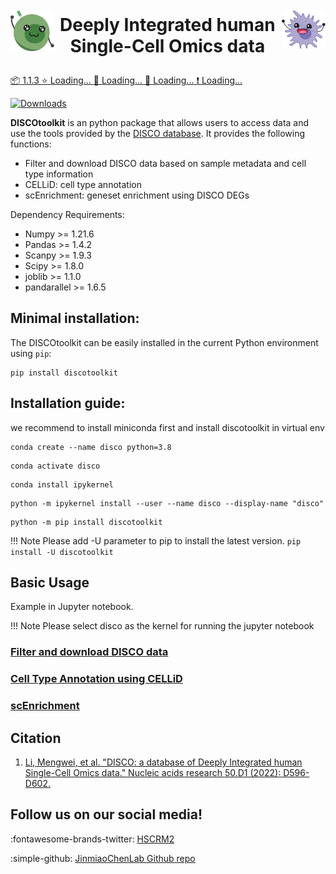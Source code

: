 <!--
 * @Descripttion: 
 * @version: 1.0.7
 * @Author: Mengwei Li
 * @Date: 2023-04-16 21:20:42
 * @LastEditors: Mengwei Li
 * @LastEditTime: 2023-04-16 21:22:03
-->

<img style="vertical-align: middle; width: 70px; display:inline; float: left; margin-right: 0.5em; margin-top: 2em;" src = "assets/images/t_cell.93a106b5.svg"></img>
<img style="vertical-align: middle; width: 70px; display:inline; float: right; margin-top: 2em; margin-left:0.6em" src = "assets/images/monocyte.846676d9.svg"></img>
<b><center><h1 style="vertical-align: middle; display:inline;" class="h1.md-title">  
Deeply Integrated human Single-Cell Omics data
</h1></center></b>

<script>
    // Fetch the stars count using GitHub API
    fetch('https://api.github.com/repos/JinmiaoChenLab/DISCOtoolkit_py')
    .then(response => response.json())
    .then(data => {
      const starsCount = data.stargazers_count;
      const starsCountElement = document.getElementById('stars-count');
      starsCountElement.textContent = starsCount;
    })
    .catch(error => {
      console.error('Error fetching stars count:', error);
    });

    // Fetch the forks count using GitHub API
    fetch('https://api.github.com/repos/JinmiaoChenLab/DISCOtoolkit_py')
    .then(response => response.json())
    .then(data => {
      const forksCount = data.forks_count;
      const forksCountElement = document.getElementById('forks-count');
      forksCountElement.textContent = forksCount;
    })
    .catch(error => {
      console.error('Error fetching forks count:', error);
    });
    
    // Fetch the watchers count using GitHub API
    fetch('https://api.github.com/repos/JinmiaoChenLab/DISCOtoolkit_py')
    .then(response => response.json())
    .then(data => {
      const watchersCount = data.subscribers_count;
      const watchersCountElement = document.getElementById('watchers-count');
      watchersCountElement.textContent = watchersCount;
    })
    .catch(error => {
      console.error('Error fetching watchers count:', error);
    });

    // Fetch the issues count using GitHub API
    fetch('https://api.github.com/repos/JinmiaoChenLab/DISCOtoolkit_py')
    .then(response => response.json())
    .then(data => {
      const issuesCount = data.open_issues_count;
      const issuesCountElement = document.getElementById('issues-count');
      issuesCountElement.textContent = issuesCount;
    })
    .catch(error => {
      console.error('Error fetching issues count:', error);
    });


</script>

<span class="badge-container">
<a href="https://github.com/JinmiaoChenLab/DISCOtoolkit_py" class="badge-link">
  <span class="badge-icon">📦</span>
  <span class="badge-count">1.1.3</span>
</a>
</span> <span class="badge-container">
  <a href="https://github.com/JinmiaoChenLab/DISCOtoolkit_py/stargazers" class="badge-link">
    <span class="badge-icon">⭐</span>
    <span class="badge-count" id="stars-count">Loading...</span>
  </a>
</span><span class="badge-container">
  <a href="https://github.com/JinmiaoChenLab/DISCOtoolkit_py/network" class="badge-link">
    <span class="badge-icon">🍴</span>
    <span class="badge-count" id="forks-count">Loading...</span>
  </a>
</span><span class="badge-container">
  <a href="https://github.com/JinmiaoChenLab/DISCOtoolkit_py/watchers" class="badge-link">
    <span class="badge-icon">👀</span>
    <span class="badge-count" id="watchers-count">Loading...</span>
  </a>
</span><span class="badge-container">
  <a href="https://github.com/JinmiaoChenLab/DISCOtoolkit_py/issues" class="badge-link">
    <span class="badge-icon">❗</span>
    <span class="badge-count" id="issues-count">Loading...</span>
  </a>
</span>

[![Downloads](https://static.pepy.tech/personalized-badge/discotoolkit?period=total&units=international_system&left_color=black&right_color=orange&left_text=Downloads)](https://pepy.tech/project/discotoolkit)

**DISCOtoolkit** is an python package that allows users to access data and use the tools provided by the [DISCO database](https://www.immunesinglecell.org/). It provides the following functions:

- Filter and download DISCO data based on sample metadata and cell type information
- CELLiD: cell type annotation
- scEnrichment: geneset enrichment using DISCO DEGs

Dependency Requirements:

- Numpy >= 1.21.6
- Pandas >= 1.4.2
- Scanpy >= 1.9.3
- Scipy >= 1.8.0
- joblib >= 1.1.0
- pandarallel >= 1.6.5

## Minimal installation:

The DISCOtoolkit can be easily installed in the current Python environment using `pip`:

```
pip install discotoolkit
```

## Installation guide:

we recommend to install miniconda first and install discotoolkit in virtual env

```
conda create --name disco python=3.8
```
```
conda activate disco
```
```
conda install ipykernel
```
```
python -m ipykernel install --user --name disco --display-name "disco"
```
``` 
python -m pip install discotoolkit
```

!!! Note
    Please add -U parameter to pip to install the latest version. `pip install -U discotoolkit`

## Basic Usage
Example in Jupyter notebook.

!!! Note
    Please select disco as the kernel for running the jupyter notebook

### [Filter and download DISCO data](download_data.ipynb)

### [Cell Type Annotation using CELLiD](CELLiD_celltype_annotation.ipynb)

### [scEnrichment](scEnrichment.ipynb)

## Citation
1. [Li, Mengwei, et al. "DISCO: a database of Deeply Integrated human Single-Cell Omics data." Nucleic acids research 50.D1 (2022): D596-D602.](https://academic.oup.com/nar/article/50/D1/D596/6430491)

## Follow us on our social media!
:fontawesome-brands-twitter:    [HSCRM2](https://twitter.com/HSCRM2)

:simple-github:     [JinmiaoChenLab Github repo](https://github.com/JinmiaoChenLab)